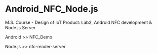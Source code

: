 # Android_NFC_Node.js
M.S. Course - Design of IoT Product: Lab2, Android NFC development & Node.js Server


Android >> NFC_Demo

Node.js >> nfc-reader-server

